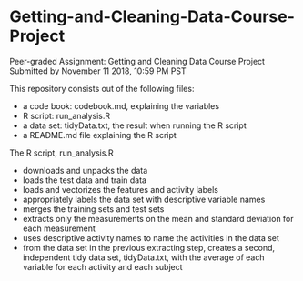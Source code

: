 # Getting-and-Cleaning-Data-Course-Project
Peer-graded Assignment: Getting and Cleaning Data Course Project
Submitted by November 11 2018, 10:59 PM PST

This repository consists out of the following files:
- a code book: codebook.md, explaining the variables
- R script: run_analysis.R
- a data set: tidyData.txt, the result when running the R script
- a README.md file explaining the R script

The R script, run_analysis.R
- downloads and unpacks the data
- loads the test data and train data
- loads and vectorizes the features and activity labels
- appropriately labels the data set with descriptive variable names
- merges the training sets and test sets
- extracts only the measurements on the mean and standard deviation for each measurement
- uses descriptive activity names to name the activities in the data set
- from the data set in the previous extracting step, creates a second, independent tidy data set, tidyData.txt, with the average of each variable for each activity and each subject

